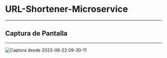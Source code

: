 # URL-Shortener-Microservice
***
## Captura de Pantalla
***
![Captura desde 2023-06-22 09-30-11](https://github.com/gcharalla/urlShortenerMicroservice/assets/58303705/0dfb3bf3-d85e-47de-acd7-abcca81d28fc)
